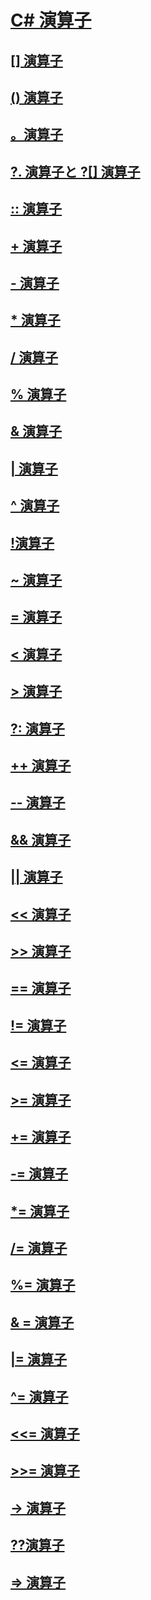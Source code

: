 # [C# 演算子](index.md)
## [[] 演算子](index-operator.md)
## [() 演算子](invocation-operator.md)
## [。演算子](member-access-operator.md)
## [?. 演算子と ?[] 演算子](null-conditional-operators.md)
## [:: 演算子](namespace-alias-qualifer.md)
## [+ 演算子](addition-operator.md)
## [- 演算子](subtraction-operator.md)
## [* 演算子](multiplication-operator.md)
## [/ 演算子](division-operator.md)
## [% 演算子](modulus-operator.md)
## [& 演算子](and-operator.md)
## [| 演算子](or-operator.md)
## [^ 演算子](xor-operator.md)
## [!演算子](logical-negation-operator.md)
## [~ 演算子](bitwise-complement-operator.md)
## [= 演算子](assignment-operator.md)
## [< 演算子](less-than-operator.md)
## [> 演算子](greater-than-operator.md)
## [?: 演算子](conditional-operator.md)
## [++ 演算子](increment-operator.md)
## [-- 演算子](decrement-operator.md)
## [&& 演算子](conditional-and-operator.md)
## [|| 演算子](conditional-or-operator.md)
## [<< 演算子](left-shift-operator.md)
## [>> 演算子](right-shift-operator.md)
## [== 演算子](equality-comparison-operator.md)
## [!= 演算子](not-equal-operator.md)
## [<= 演算子](less-than-equal-operator.md)
## [>= 演算子](greater-than-equal-operator.md)
## [+= 演算子](addition-assignment-operator.md)
## [-= 演算子](subtraction-assignment-operator.md)
## [*= 演算子](multiplication-assignment-operator.md)
## [/= 演算子](division-assignment-operator.md)
## [%= 演算子](modulus-assignment-operator.md)
## [& = 演算子](and-assignment-operator.md)
## [|= 演算子](or-assignment-operator.md)
## [^= 演算子](xor-assignment-operator.md)
## [<<= 演算子](left-shift-assignment-operator.md)
## [>>= 演算子](right-shift-assignment-operator.md)
## [-> 演算子](dereference-operator.md)
## [??演算子](null-coalescing-operator.md)
## [=> 演算子](lambda-operator.md)
